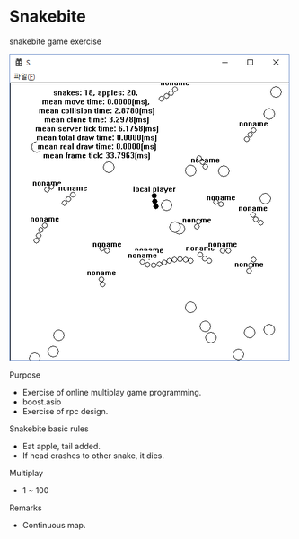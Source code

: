 # Snakebite
snakebite game exercise

![Image of Yaktocat](https://github.com/Acoross-Game-exercise/Snakebite/blob/master/screenshot.png)

Purpose
* Exercise of online multiplay game programming.
* boost.asio
* Exercise of rpc design.

Snakebite basic rules
* Eat apple, tail added.
* If head crashes to other snake, it dies.

Multiplay
* 1 ~ 100

Remarks
* Continuous map.

